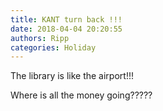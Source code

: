 ```yaml
---
title: KANT turn back !!!
date: 2018-04-04 20:20:55
authors: Ripp
categories: Holiday
---
```


 The library is like the airport!!!

Where is all the money going?????